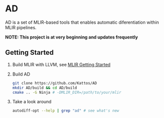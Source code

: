 # AD

AD is a set of MLIR-based tools that enables automatic diferentiation within MLIR pipelines.

**NOTE: This project is at very beginning and updates frequently**

## Getting Started

1. Build MLIR with LLVM, see [MLIR Getting Started](https://mlir.llvm.org/getting_started/)

2. Build AD

    ```sh
    git clone https://github.com/Kattos/AD
    mkdir AD/build && cd AD/build
    cmake .. -G Ninja # -DMLIR_DIR=/path/to/your/mlir
    ```

3. Take a look around

    ```sh
    autodiff-opt --help | grep "ad" # see what's new
    ```
